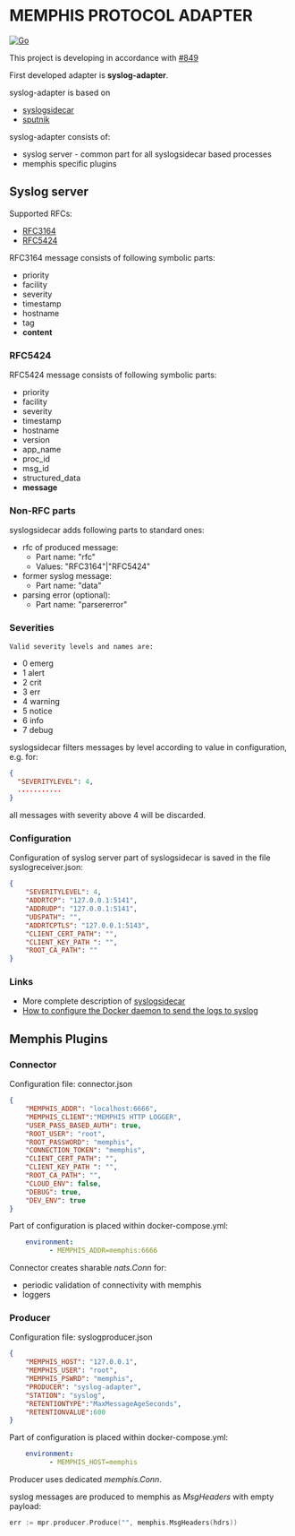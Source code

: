 # MEMPHIS PROTOCOL ADAPTER

[![Go](https://github.com/g41797/memphis-protocol-adapter/actions/workflows/go.yml/badge.svg)](https://github.com/g41797/memphis-protocol-adapter/actions/workflows/go.yml)

  This project is developing in accordance with [#849](https://github.com/memphisdev/memphis/issues/849)

  First developed adapter is **syslog-adapter**. 
  

syslog-adapter is based on 
- [syslogsidecar](https://github.com/g41797/syslogsidecar#readme)
- [sputnik](https://github.com/g41797/sputnik)

syslog-adapter consists of:
- syslog server - common part for all syslogsidecar based processes
- memphis specific plugins 

## Syslog server

 Supported RFCs:
  - [RFC3164](<https://tools.ietf.org/html/rfc3164>)
  - [RFC5424](<https://tools.ietf.org/html/rfc5424>)


  RFC3164 message consists of following symbolic parts:
  - priority
  - facility 
  - severity
  - timestamp
  - hostname
  - tag
  - **content**

  ### RFC5424

  RFC5424 message consists of following symbolic parts:
 - priority
 - facility 
 - severity
 - timestamp
 - hostname
 - version
 - app_name
 - proc_id
 - msg_id
 - structured_data
 - **message**

  ### Non-RFC parts

  syslogsidecar adds following parts to standard ones:
  - rfc of produced message:
    - Part name: "rfc"
    - Values: "RFC3164"|"RFC5424"
  - former syslog message:
    - Part name: "data"
  - parsing error (optional):
    - Part name: "parsererror"

      
### Severities

    Valid severity levels and names are:

 - 0 emerg
 - 1 alert
 - 2 crit
 - 3 err
 - 4 warning
 - 5 notice
 - 6 info
 - 7 debug

  syslogsidecar filters messages by level according to value in configuration, e.g. for:
```json
{
  "SEVERITYLEVEL": 4,
  ...........
}
```
all messages with severity above 4 will be discarded. 


  ### Configuration

  Configuration of syslog server part of syslogsidecar is saved in the file syslogreceiver.json:
```json
{
    "SEVERITYLEVEL": 4,
    "ADDRTCP": "127.0.0.1:5141",
    "ADDRUDP": "127.0.0.1:5141",
    "UDSPATH": "",
    "ADDRTCPTLS": "127.0.0.1:5143",
    "CLIENT_CERT_PATH": "",
    "CLIENT_KEY_PATH ": "",
    "ROOT_CA_PATH": ""
}
```

### Links

- More complete description of [syslogsidecar](https://github.com/g41797/syslogsidecar#readme)
- [How to configure the Docker daemon to send the logs to syslog](https://docs.docker.com/config/containers/logging/syslog/)


## Memphis Plugins

### Connector

Configuration file: connector.json
```json
{
    "MEMPHIS_ADDR": "localhost:6666",
    "MEMPHIS_CLIENT":"MEMPHIS HTTP LOGGER",
    "USER_PASS_BASED_AUTH": true,
    "ROOT_USER": "root",
    "ROOT_PASSWORD": "memphis",
    "CONNECTION_TOKEN": "memphis",
    "CLIENT_CERT_PATH": "",
    "CLIENT_KEY_PATH ": "",
    "ROOT_CA_PATH": "",
    "CLOUD_ENV": false,
    "DEBUG": true,
    "DEV_ENV": true
}
```

Part of configuration is placed within docker-compose.yml:
```yml
    environment:
          - MEMPHIS_ADDR=memphis:6666
```

Connector creates sharable _*nats.Conn*_ for:
- periodic validation of connectivity with memphis
- loggers



### Producer

Configuration file: syslogproducer.json
```json
{
    "MEMPHIS_HOST": "127.0.0.1",
    "MEMPHIS_USER": "root",
    "MEMPHIS_PSWRD": "memphis",
    "PRODUCER": "syslog-adapter",
    "STATION": "syslog",
    "RETENTIONTYPE":"MaxMessageAgeSeconds",
    "RETENTIONVALUE":600
}
```

Part of configuration is placed within docker-compose.yml:
```yml
    environment:
          - MEMPHIS_HOST=memphis
```

Producer uses dedicated _*memphis.Conn*_.

syslog messages are produced to memphis as *MsgHeaders* with empty payload:
```go
err := mpr.producer.Produce("", memphis.MsgHeaders(hdrs))
```



